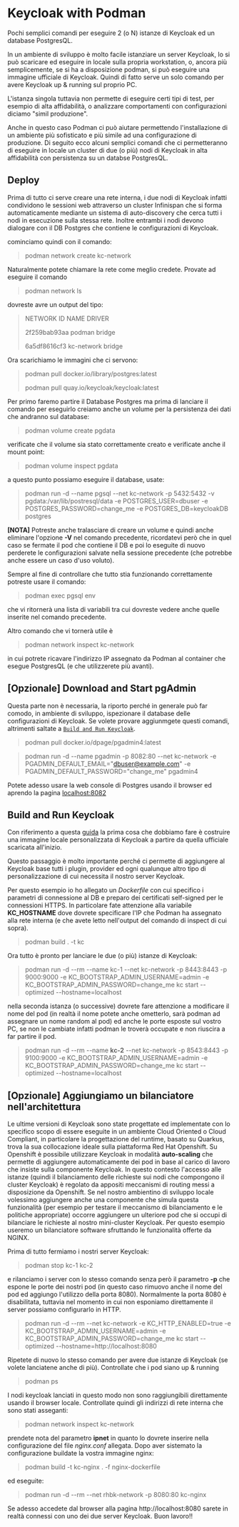 # Keycloak with Podman
Pochi semplici comandi per eseguire 2 (o N) istanze di Keycloak ed un database PostgresQL.

In un ambiente di sviluppo è molto facile istanziare un server Keycloak, lo si può scaricare ed eseguire in locale sulla propria workstation, o, ancora più semplicemente, se si ha a disposizione podman, si può eseguire una immagine ufficiale di Keycloak. Quindi di fatto serve un solo comando per avere Keycloak up & running sul proprio PC.

L'istanza singola tuttavia non permette di eseguire certi tipi di test, per esempio di alta affidabilità, o analizzare comportamenti con configurazioni diciamo "simil produzione".

Anche in questo caso Podman ci può aiutare permettendo l'installazione di un ambiente più sofisticato e più simile ad una configurazione di produzione. Di seguito ecco alcuni semplici comandi che ci permetteranno di eseguire in locale un cluster di due (o più) nodi di Keycloak in alta affidabilità con persistenza su un databse PostgresQL.

## Deploy

Prima di tutto ci serve creare una rete interna, i due nodi di Keycloak infatti condividono le sessioni web attraverso un cluster Infinispan che si forma automaticamente mediante un sistema di auto-discovery che cerca tutti i nodi in esecuzione sulla stessa rete. Inoltre entrambi i nodi devono dialogare con il DB Postgres che contiene le configurazioni di Keycloak.

cominciamo quindi con il comando:

> podman network create kc-network

Naturalmente potete chiamare la rete come meglio credete.
Provate ad eseguire il comando

> podman network ls

dovreste avre un output del tipo:

> NETWORK ID    NAME          DRIVER
>
> 2f259bab93aa  podman        bridge
>
> 6a5df8616cf3  kc-network    bridge

Ora scarichiamo le immagini che ci servono:

> podman pull docker.io/library/postgres:latest
>
> podman pull quay.io/keycloak/keycloak:latest

Per primo faremo partire il Database Postgres ma prima di lanciare il comando per eseguirlo creiamo anche un volume per la persistenza dei dati che andranno sul database:

> podman volume create pgdata

verificate che il volume sia stato correttamente creato e verificate anche il mount point:

> podman volume inspect pgdata

a questo punto possiamo eseguire il database, usate:

> podman run -d --name pgsql --net kc-network -p 5432:5432 -v pgdata:/var/lib/postresql/data -e POSTGRES_USER=dbuser -e POSTGRES_PASSWORD=change_me -e POSTGRES_DB=keycloakDB postgres

**\[NOTA\]** Potreste anche tralasciare di creare un volume e quindi anche eliminare l'opzione **-V** nel comando precedente, ricordatevi però che in quel caso se fermate il pod che contiene il DB e poi lo eseguite di nuovo perderete le configurazioni salvate nella sessione precedente (che potrebbe anche essere un caso d'uso voluto).

Sempre al fine di controllare che tutto stia funzionando correttamente potreste usare il comando: 

> podman exec pgsql env

che vi ritornerà una lista di variabili tra cui dovreste vedere anche quelle inserite nel comando precedente.

Altro comando che vi tornerà utile è

> podman network inspect kc-network

in cui potrete ricavare l'indirizzo IP assegnato da Podman al container che esegue PostgresQL (e che utilizzerete più avanti).

## \[Opzionale\] Download and Start pgAdmin

Questa parte non è necessaria, la riporto perché in generale può far comodo, in ambiente di sviluppo, ispezionare il database delle configurazioni di Keycloak. Se volete provare aggiunmgete questi comandi, altrimenti saltate a [`Build and Run Keycloak`](#build).

> podman pull docker.io/dpage/pgadmin4:latest

> podman run -d --name pgadmin -p 8082:80 --net kc-network -e PGADMIN_DEFAULT_EMAIL="dbuser@example.com" -e PGADMIN_DEFAULT_PASSWORD="change_me" pgadmin4

Potete adesso usare la web console di Postgres usando il browser ed aprendo la pagina [localhost:8082](http://localhost:8082)

## Build and Run Keycloak

Con riferimento a questa [guida](https://www.keycloak.org/server/containers) la prima cosa che dobbiamo fare è costruire una immagine locale personalizzata di Keycloak a partire da quella ufficiale scaricata all'inizio.

Questo passaggio è molto importante perché ci permette di aggiungere al Keycloak base tutti i plugin, provider ed ogni qualunque altro tipo di personalizzazione di cui necessita il nostro server Keycloak.

Per questo esempio io ho allegato un *Dockerfile* con cui specifico i parametri di connessione al DB e preparo dei certificati self-signed per le connessioni HTTPS. In particolare fate attenzione alla variabile **KC_HOSTNAME** dove dovrete specificare l'IP che Podman ha assegnato alla rete interna (e che avete letto nell'output del comando di inspect di cui sopra).

> podman build . -t kc

Ora tutto è pronto per lanciare le due (o più) istanze di Keycloak:

> podman run -d --rm --name kc-1 --net kc-network -p 8443:8443 -p 9000:9000 -e KC_BOOTSTRAP_ADMIN_USERNAME=admin -e KC_BOOTSTRAP_ADMIN_PASSWORD=change_me kc start --optimized --hostname=localhost

nella seconda istanza (o successive) dovrete fare attenzione a modificare il nome del pod (in realtà il nome potete anche ometterlo, sarà podman ad assegnare un nome random al pod) ed anche le porte esposte sul vostro PC, se non le cambiate infatti podman le troverà occupate e non riuscira a far partire il pod.

> podman run -d --rm --name **kc-2** --net kc-network -p 8543:8443 -p 9100:9000 -e KC_BOOTSTRAP_ADMIN_USERNAME=admin -e KC_BOOTSTRAP_ADMIN_PASSWORD=change_me kc start --optimized --hostname=localhost

## \[Opzionale\] Aggiungiamo un bilanciatore nell'architettura

Le ultime versioni di Keycloak sono state progettate ed implementate con lo specifico scopo di essere eseguite in un ambiente Cloud Oriented o Cloud Compliant, in particolare la progettazione del runtime, basato su Quarkus, trova la sua collocazione ideale sulla piattaforma Red Hat Openshift. Su Openshift è possibile utilizzare Keycloak in modalità **auto-scaling** che permette di aggiungere automaticamente dei pod in base al carico di lavoro che insiste sulla componente Keycloak. In questo contesto l'accesso alle istanze (quindi il bilanciamento delle richieste sui nodi che compongono il cluster Keycloak) è regolato da appositi meccanismi di routing messi a disposizione da Openshift. Se nel nostro ambientino di sviluppo locale volessimo aggiungere anche una componente che simula questa funzionalità (per esempio per testare il meccanismo di bilanciamento e le politiche appropriate) occorre aggiungere un ulteriore pod che si occupi di bilanciare le richieste al nostro mini-cluster Keycloak. Per questo esempio useremo un bilanciatore software sfruttando le funzionalità offerte da NGINX.

Prima di tutto fermiamo i nostri server Keycloak:

> podman stop kc-1 kc-2

e rilanciamo i server con lo stesso comando senza però il parametro **-p** che espone le porte dei nostri pod (in questo caso rimuovo anche il nome del pod ed aggiungo l'utilizzo della porta 8080).
Normalmente la porta 8080 è disabilitata, tuttavia nel momento in cui non esponiamo direttamente il server possiamo configurarlo in HTTP.

> podman run -d --rm --net kc-network -e KC_HTTP_ENABLED=true -e KC_BOOTSTRAP_ADMIN_USERNAME=admin -e KC_BOOTSTRAP_ADMIN_PASSWORD=change_me kc start --optimized --hostname=http://localhost:8080

Ripetete di nuovo lo stesso comando per avere due istanze di Keycloak (se volete lanciatene anche di più). Controllate che i pod siano up & running 

> podman ps

I nodi keycloak lanciati in questo modo non sono raggiungibili direttamente usando il browser locale. Controllate quindi gli indirizzi di rete interna che sono stati asseganti:

> podman network inspect kc-network

prendete nota del parametro **ipnet** in quanto lo dovrete inserire nella configurazione del file *nginx.conf* allegata. Dopo aver sistemato la configurazione buildate la vostra immagine nginx:

> podman build -t kc-nginx . -f nginx-dockerfile

ed eseguite:

> podman run -d --rm --net rhbk-network -p 8080:80 kc-nginx

Se adesso accedete dal browser alla pagina http://localhost:8080 sarete in realtà connessi con uno dei due server Keycloak. Buon lavoro!!






